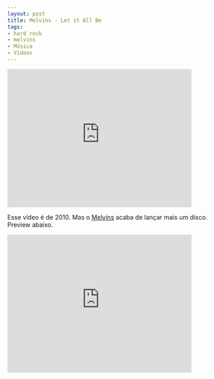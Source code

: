 ```yaml
---
layout: post
title: Melvins - Let it All Be
tags:
- hard rock
- melvins
- Música
- Vídeos
---
```


<iframe width="420" height="315" src="http://www.youtube.com/embed/t-nmcfiC3nM" frameborder="0" allowfullscreen></iframe>

Esse vídeo é de 2010. Mas o [Melvins](http://themelvins.net/) acaba de lançar mais um disco. Preview abaixo.

<iframe width="420" height="315" src="http://www.youtube.com/embed/zNZBEf2lKcQ" frameborder="0" allowfullscreen></iframe>